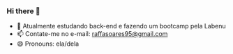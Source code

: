 ### Hi there 👋

- 🌱 Atualmente estudando back-end e fazendo um bootcamp pela Labenu
- 📫 Contate-me no e-mail: raffasoares95@gmail.com
- 😄 Pronouns: ela/dela

